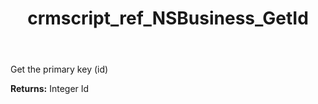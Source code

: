 ﻿---
title: crmscript_ref_NSBusiness_GetId
description: Integer NSBusiness.GetId()
intellisense: NSBusiness.GetId
keywords: NSBusiness, GetId
so.topic: reference
---

Get the primary key (id)

**Returns:** Integer Id

